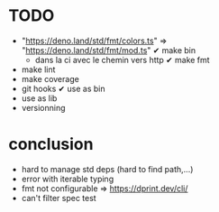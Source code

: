 TODO
====
- "https://deno.land/std/fmt/colors.ts" => "https://deno.land/std/fmt/mod.ts"
✔ make bin
  - dans la ci avec le chemin vers http
✔ make fmt
- make lint
- make coverage
- git hooks
✔ use as bin
- use as lib
- versionning


conclusion
==========
- hard to manage std deps (hard to find path,...)
- error with iterable typing
- fmt not configurable => https://dprint.dev/cli/
- can't filter spec test
